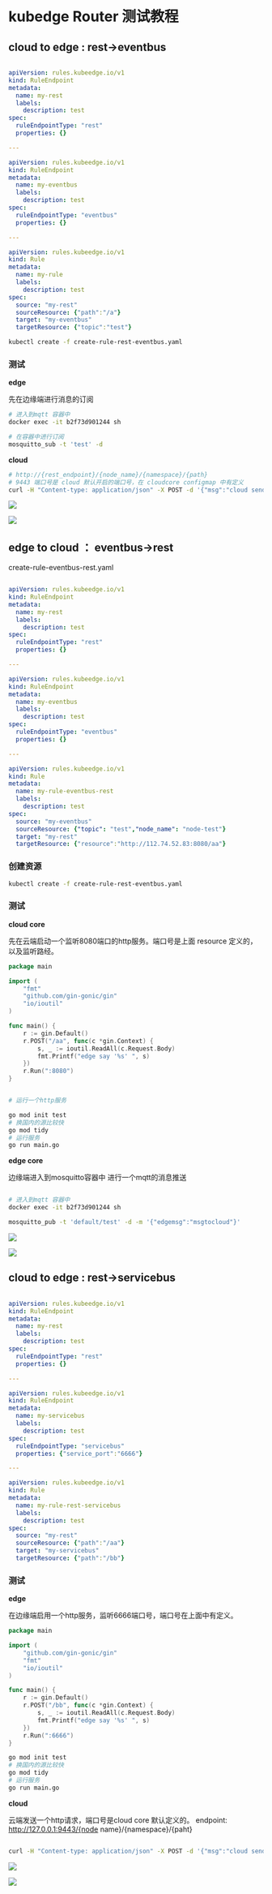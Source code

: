 # kubedge Router 测试教程

## cloud to edge : rest->eventbus

```yaml

apiVersion: rules.kubeedge.io/v1
kind: RuleEndpoint
metadata:
  name: my-rest
  labels:
    description: test
spec:
  ruleEndpointType: "rest"
  properties: {}

--- 

apiVersion: rules.kubeedge.io/v1
kind: RuleEndpoint
metadata:
  name: my-eventbus
  labels:
    description: test
spec:
  ruleEndpointType: "eventbus"
  properties: {}

---

apiVersion: rules.kubeedge.io/v1
kind: Rule
metadata:
  name: my-rule
  labels:
    description: test
spec:
  source: "my-rest"
  sourceResource: {"path":"/a"}
  target: "my-eventbus"
  targetResource: {"topic":"test"}

```

```sh
kubectl create -f create-rule-rest-eventbus.yaml
```

### 测试


**edge**

先在边缘端进行消息的订阅

```sh
# 进入到mqtt 容器中
docker exec -it b2f73d901244 sh

# 在容器中进行订阅
mosquitto_sub -t 'test' -d 

```

**cloud**

```sh
# http://{rest_endpoint}/{node_name}/{namespace}/{path}
# 9443 端口号是 cloud 默认开启的端口号，在 cloudcore configmap 中有定义
curl -H "Content-type: application/json" -X POST -d '{"msg":"cloud send"}' http://127.0.0.1:9443/nano-test/default/a
```

![](images/1.png)

![](images/2.png)


## edge to cloud ： eventbus->rest

create-rule-eventbus-rest.yaml

```yaml

apiVersion: rules.kubeedge.io/v1
kind: RuleEndpoint
metadata:
  name: my-rest
  labels:
    description: test
spec:
  ruleEndpointType: "rest"
  properties: {}

---

apiVersion: rules.kubeedge.io/v1
kind: RuleEndpoint
metadata:
  name: my-eventbus
  labels:
    description: test
spec:
  ruleEndpointType: "eventbus"
  properties: {}

---

apiVersion: rules.kubeedge.io/v1
kind: Rule
metadata:
  name: my-rule-eventbus-rest
  labels:
    description: test
spec:
  source: "my-eventbus"
  sourceResource: {"topic": "test","node_name": "node-test"}
  target: "my-rest"
  targetResource: {"resource":"http://112.74.52.83:8080/aa"}

```

### 创建资源

```sh
kubectl create -f create-rule-rest-eventbus.yaml
```

### 测试


**cloud core**

先在云端启动一个监听8080端口的http服务。端口号是上面 resource 定义的，以及监听路经。

```go
package main

import (
	"fmt"
	"github.com/gin-gonic/gin"
	"io/ioutil"
)

func main() {
	r := gin.Default()
	r.POST("/aa", func(c *gin.Context) {
		s, _ := ioutil.ReadAll(c.Request.Body)
		fmt.Printf("edge say '%s' ", s)
	})
	r.Run(":8080")
}
```

```sh

# 运行一个http服务 

go mod init test
# 换国内的源比较快
go mod tidy
# 运行服务
go run main.go

```


**edge core**

边缘端进入到mosquitto容器中 进行一个mqtt的消息推送

```sh

# 进入到mqtt 容器中
docker exec -it b2f73d901244 sh

mosquitto_pub -t 'default/test' -d -m '{"edgemsg":"msgtocloud"}'

```

![](images/3.png)

![](images/4.png)


## cloud to edge : rest->servicebus

```yaml

apiVersion: rules.kubeedge.io/v1
kind: RuleEndpoint
metadata:
  name: my-rest
  labels:
    description: test
spec:
  ruleEndpointType: "rest"
  properties: {}

---

apiVersion: rules.kubeedge.io/v1
kind: RuleEndpoint
metadata:
  name: my-servicebus
  labels:
    description: test
spec:
  ruleEndpointType: "servicebus"
  properties: {"service_port":"6666"}

--- 

apiVersion: rules.kubeedge.io/v1
kind: Rule
metadata:
  name: my-rule-rest-servicebus
  labels:
    description: test
spec:
  source: "my-rest"
  sourceResource: {"path":"/aa"}
  target: "my-servicebus"
  targetResource: {"path":"/bb"}

```

### 测试


**edge**

在边缘端启用一个http服务，监听6666端口号，端口号在上面中有定义。

```go
package main

import (
	"github.com/gin-gonic/gin"
	"fmt"
	"io/ioutil"
)

func main() {
	r := gin.Default()
    r.POST("/bb", func(c *gin.Context) {
		s, _ := ioutil.ReadAll(c.Request.Body)
		fmt.Printf("edge say '%s' ", s)
	})
	r.Run(":6666")
}
```

```sh
go mod init test
# 换国内的源比较快
go mod tidy
# 运行服务
go run main.go
```

**cloud**

云端发送一个http请求，端口号是cloud core 默认定义的。
endpoint: http://127.0.0.1:9443/{node name}/{namespace}/{paht}

```sh

curl -H "Content-type: application/json" -X POST -d '{"msg":"cloud send"}' http://127.0.0.1:9443/nano-test/default/aa

```
![](images/6.png)

![](images/5.png)

